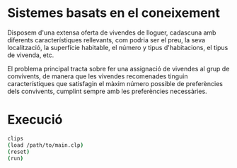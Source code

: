 # Sistemes basats en el coneixement
Disposem d'una extensa oferta de vivendes de lloguer, cadascuna amb diferents característiques rellevants, com podria ser el preu, la seva localització, la superfície habitable, el número y tipus d'habitacions, el tipus de vivenda, etc.

El problema principal tracta sobre fer una assignació de vivendes al grup de convivents, de manera que les vivendes recomenades tinguin característiques que satisfagin el màxim número possible de preferències dels convivents, cumplint sempre amb les preferències necessàries.

# Execució
```bash
clips
(load /path/to/main.clp)
(reset)
(run)
```